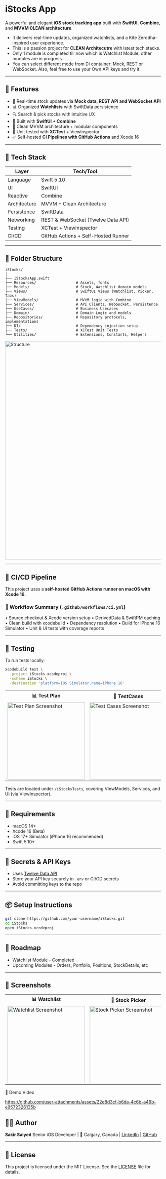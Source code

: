 # iStocks App

A powerful and elegant **iOS stock tracking app** built with **SwiftUI**, **Combine**, and **MVVM CLEAN architecture**. 

- It delivers real-time updates, organized watchlists, and a Kite Zerodha-inspired user experience.
- This is a passion project for **CLEAN Architecutre** with latest tech stacks.
- Only 1 module is completed till now which is Watchlist Module, other modules are in progress.
- You can select different mode from DI container: Mock, REST or WebSocket. Also, feel free to use your Own API keys and try it.


&#x20;

---

## 💠 Features

* 🔄 Real-time stock updates via **Mock data, REST API and WebSocket API**
* 📊 Organized **Watchlists** with SwiftData persistence
* 🔍 Search & pick stocks with intuitive UX
* 📱 Built with **SwiftUI + Combine**
* 🧠 Clean MVVM architecture + modular components
* 🧪 Unit tested with **XCTest** + ViewInspector
* ✅ Self-hosted **CI Pipelines with GitHub Actions** and Xcode 16

---

## 💠 Tech Stack

| Layer        | Tech/Tool                           |
| ------------ | ----------------------------------- |
| Language     | Swift 5.10                          |
| UI           | SwiftUI                             |
| Reactive     | Combine                             |
| Architecture | MVVM + Clean Architecture           |
| Persistence  | SwiftData                           |
| Networking   | REST & WebSocket (Twelve Data API)  |
| Testing      | XCTest + ViewInspector              |
| CI/CD        | GitHub Actions + Self-Hosted Runner |

---

## 💠 Folder Structure

```
iStocks/
│
├── iStocksApp.swift
├── Resources/                  # Assets, fonts
├── Models/                     # Stock, Watchlist domain models
├── Views/                      # SwiftUI Views (Watchlist, Picker, Tabs)
├── ViewModels/                 # MVVM logic with Combine
├── Services/                   # API Clients, WebSocket, Persistence
├── UseCases/                   # Business Usecases
├── Domain/                     # Domain Logic and models
├── Repositories/               # Repository protocols, implementations 
├── DI/                         # Dependency injection setup
├── Tests/                      # XCTest Unit Tests
└── Utilities/                  # Extensions, Constants, Helpers
```
<img width="510" height="708" alt="Structure" src="https://github.com/user-attachments/assets/433ec79f-0ca7-4126-99c4-a35b4b48cdd9" />

---

## 💠 CI/CD Pipeline

This project uses a **self-hosted GitHub Actions runner on macOS with Xcode 16**.

### 🔧 Workflow Summary (`.github/workflows/ci.yml`)

  •	Source checkout & Xcode version setup
	•	DerivedData & SwiftPM caching
	•	Clean build with xcodebuild
	•	Dependency resolution
	•	Build for iPhone 16 Simulator
	•	Unit & UI tests with coverage reports

---

## 💠 Testing

To run tests locally:

```bash
xcodebuild test \
  -project iStocks.xcodeproj \
  -scheme iStocks \
  -destination 'platform=iOS Simulator,name=iPhone 16'
```

<table>
  <tr>
    <th>📊 Test Plan</th>
    <th>🧮 TestCases</th>
  </tr>
  <tr>
    <td><img width="250" src="https://github.com/user-attachments/assets/14ba78ee-24d3-4062-9cb8-b97633c3529a" alt="Test Plan Screenshot" /></td>
    <td><img width="250" src="https://github.com/user-attachments/assets/dd472407-c2a6-4d5e-b320-f43966d66ef4" alt="Test Cases Screenshot" /></td>
  </tr>
</table>

Tests are located under `/iStocksTests`, covering ViewModels, Services, and UI (via ViewInspector).

---

## 💠 Requirements

* macOS 14+
* Xcode 16 (Beta)
* iOS 17+ Simulator (iPhone 16 recommended)
* Swift 5.10+

---

## 🔐 Secrets & API Keys

* Uses [Twelve Data API](https://twelvedata.com)
* Store your API key securely in `.env` or CI/CD secrets
* Avoid committing keys to the repo

---

## 📦 Setup Instructions

```bash
git clone https://github.com/your-username/iStocks.git
cd iStocks
open iStocks.xcodeproj
```
---

## 💠 Roadmap

* Watchlist Module - Completed
* Upcoming Modules - Orders, Portfolio, Positions, StockDetails, etc

---

## 📸 Screenshots
<table>
  <tr>
    <th>📊 Watchlist</th>
    <th>🧮 Stock Picker</th>
    <th>📈 Edit Watchlist</th>
  </tr>
  <tr>
    <td><img width="250" src="https://github.com/user-attachments/assets/f47e92a0-8da8-4769-a04b-0d030031005c" alt="Watchlist Screenshot" /></td>
    <td><img width="250" src="https://github.com/user-attachments/assets/61051964-fc64-4f71-a75d-0c59e5bcd099" alt="Stock Picker Screenshot" /></td>
    <td><img width="250" src="https://github.com/user-attachments/assets/14c66f8d-09c5-4856-95e7-7f464780a426" alt="Edit Watchlist Screenshot" /></td>
  </tr>
</table>

🎥 Demo Video

https://github.com/user-attachments/assets/22e8d3cf-b6da-4c6b-a49b-e9572326135b

## 👨‍💼 Author

**Sakir Saiyed**
Senior iOS Developer |
📍 Calgary, Canada |
[LinkedIn](https://www.linkedin.com/in/sakirsaiyed/) |
[GitHub](https://github.com/sakirsaiyed)

---

## 📄 License

This project is licensed under the MIT License.
See the [LICENSE](LICENSE) file for details.
